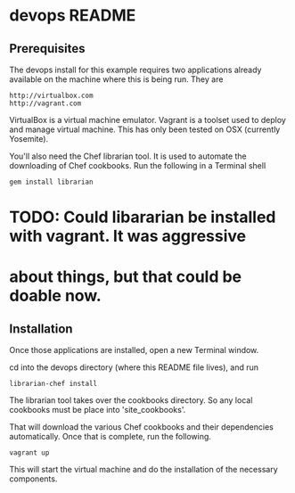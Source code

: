 devops README
====================

Prerequisites
--------------------
The devops install for this example requires two applications already
available on the machine where this is being run. They are

    http://virtualbox.com
    http://vagrant.com

VirtualBox is a virtual machine emulator. Vagrant is a toolset used
to deploy and manage virtual machine. This has only been tested on
OSX (currently Yosemite).

You'll also need the Chef librarian tool. It is used to automate the
downloading of Chef cookbooks. Run the following in a Terminal shell

    gem install librarian

# TODO: Could libararian be installed with vagrant. It was aggressive
# about things, but that could be doable now.

Installation
--------------------
Once those applications are installed, open a new Terminal window.

cd into the devops directory (where this README file lives), and run

    librarian-chef install

The librarian tool takes over the cookbooks directory. So any local
cookbooks must be place into 'site\_cookbooks'.

That will download the various Chef cookbooks and their dependencies
automatically. Once that is complete, run the following.

    vagrant up 

This will start the virtual machine and do the installation of the
necessary components.
